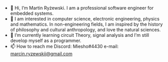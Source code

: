 - 👋 Hi, I’m Martin Ryżewski. I am a professional software engineer for embedded systems.
- 👀 I am interested in computer science, electronic engineering, physics and mathematics. In non-engineering fields, I am inspired by the history of philosophy and cultural anthropology, and love the natural sciences.
- 🌱 I’m currently learning circuit Theory, signal analysis and I'm still develop myself as a programmer.
- 📫 How to reach me 
    Discord: Miesho#4430
    e-mail: marcin.ryzewskii@gmail.com

<!---
Miesho13/Miesho13 is a ✨ special ✨ repository because its `README.md` (this file) appears on your GitHub profile.
You can click the Preview link to take a look at your changes.
--->
